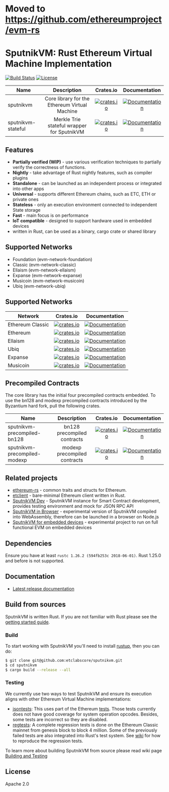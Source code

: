 # Moved to https://github.com/ethereumproject/evm-rs

# SputnikVM: Rust Ethereum Virtual Machine Implementation

[![Build Status](https://travis-ci.org/etclabscore/sputnikvm.svg?branch=master)](https://travis-ci.org/etclabscore/sputnikvm)
[![License](https://img.shields.io/badge/License-Apache%202.0-blue.svg)](./LICENSE)

| Name               | Description                                   | Crates.io                                                                                                           | Documentation                                                                                        |
|--------------------|:---------------------------------------------:|:-------------------------------------------------------------------------------------------------------------------:|:----------------------------------------------------------------------------------------------------:|
| sputnikvm          | Core library for the Ethereum Virtual Machine | [![crates.io](https://img.shields.io/crates/v/sputnikvm.svg)](https://crates.io/crates/sputnikvm)                   | [![Documentation](https://docs.rs/sputnikvm/badge.svg)](https://docs.rs/sputnikvm)                   |
| sputnikvm-stateful | Merkle Trie stateful wrapper for SputnikVM    | [![crates.io](https://img.shields.io/crates/v/sputnikvm-stateful.svg)](https://crates.io/crates/sputnikvm-stateful) | [![Documentation](https://docs.rs/sputnikvm-stateful/badge.svg)](https://docs.rs/sputnikvm-stateful) |

## Features

* **Partially verified (WIP)** - use various verification techniques to
  partially verify the correctness of functions.
* **Nightly** - take advantage of Rust nightly features, such as
  compiler plugins
* **Standalone** - can be launched as an independent process or integrated into other apps
* **Universal** - supports different Ethereum chains, such as ETC, ETH or private ones
* **Stateless** - only an execution environment connected to independent State storage
* **Fast** - main focus is on performance
* **IoT compatible** - designed to support hardware used in embedded devices
* written in Rust, can be used as a binary, cargo crate or shared
  library

## Supported Networks

* Foundation (evm-network-foundation)
* Classic (evm-network-classic)
* Ellaism (evm-network-ellaism)
* Expanse (evm-network-expanse)
* Musicoin (evm-network-musicoin)
* Ubiq (evm-network-ubiq)

## Supported Networks

| Network          | Crates.io                                                                                                                               | Documentation                                                                                                            |
|------------------|:---------------------------------------------------------------------------------------------------------------------------------------:|:------------------------------------------------------------------------------------------------------------------------:|
| Ethereum Classic | [![crates.io](https://img.shields.io/crates/v/sputnikvm-network-classic.svg)](https://crates.io/crates/sputnikvm-network-classic)       | [![Documentation](https://docs.rs/sputnikvm-network-classic/badge.svg)](https://docs.rs/sputnikvm-network-classic)       |
| Ethereum         | [![crates.io](https://img.shields.io/crates/v/sputnikvm-network-foundation.svg)](https://crates.io/crates/sputnikvm-network-foundation) | [![Documentation](https://docs.rs/sputnikvm-network-foundation/badge.svg)](https://docs.rs/sputnikvm-network-foundation) |
| Ellaism          | [![crates.io](https://img.shields.io/crates/v/sputnikvm-network-ellaism.svg)](https://crates.io/crates/sputnikvm-network-ellaism)       | [![Documentation](https://docs.rs/sputnikvm-network-ellaism/badge.svg)](https://docs.rs/sputnikvm-network-ellaism)       |
| Ubiq             | [![crates.io](https://img.shields.io/crates/v/sputnikvm-network-ubiq.svg)](https://crates.io/crates/sputnikvm-network-ubiq)             | [![Documentation](https://docs.rs/sputnikvm-network-ubiq/badge.svg)](https://docs.rs/sputnikvm-network-ubiq)             |
| Expanse          | [![crates.io](https://img.shields.io/crates/v/sputnikvm-network-expanse.svg)](https://crates.io/crates/sputnikvm-network-expanse)       | [![Documentation](https://docs.rs/sputnikvm-network-expanse/badge.svg)](https://docs.rs/sputnikvm-network-expanse)       |
| Musicoin         | [![crates.io](https://img.shields.io/crates/v/sputnikvm-network-musicoin.svg)](https://crates.io/crates/sputnikvm-network-musicoin)     | [![Documentation](https://docs.rs/sputnikvm-network-musicoin/badge.svg)](https://docs.rs/sputnikvm-network-musicoin)     |

## Precompiled Contracts

The core library has the initial four precompiled contracts embedded. To use the bn128 and modexp precompiled contracts introduced by the Byzantium hard fork, pull the following crates.

| Name                         | Description                  | Crates.io                                                                                                                               | Documentation                                                                                                            |
|------------------------------|:----------------------------:|:---------------------------------------------------------------------------------------------------------------------------------------:|:------------------------------------------------------------------------------------------------------------------------:|
| sputnikvm-precompiled-bn128  | bn128 precompiled contracts  | [![crates.io](https://img.shields.io/crates/v/sputnikvm-precompiled-bn128.svg)](https://crates.io/crates/sputnikvm-precompiled-bn128)   | [![Documentation](https://docs.rs/sputnikvm-precompiled-bn128/badge.svg)](https://docs.rs/sputnikvm-precompiled-bn128)   |
| sputnikvm-precompiled-modexp | modexp precompiled contracts | [![crates.io](https://img.shields.io/crates/v/sputnikvm-precompiled-modexp.svg)](https://crates.io/crates/sputnikvm-precompiled-modexp) | [![Documentation](https://docs.rs/sputnikvm-precompiled-modexp/badge.svg)](https://docs.rs/sputnikvm-precompiled-modexp) |

## Related projects

* [ethereum-rs](https://github.com/etclabscore/ethereum-rs) -
  common traits and structs for Ethereum. 
* [etclient](https://source.that.world/source/etclient) -
  bare-minimal Ethereum client written in Rust.
 * [SputnikVM Dev](https://github.com/etclabscore/sputnikvm-dev) - SputnikVM instance for Smart Contract development, 
    provides testing environment and mock for JSON RPC API
 * [SputnikVM in Browser](https://github.com/sorpaas/sputnikvm-in-browser) - experimental version of SputnikVM 
    compiled into WebAssembly, therefore can be launched in a browser on Node.js
 * [SputnikVM for embedded devices](https://github.com/sorpaas/sputnikvm-on-rux) - experimental project to run on 
    full functional EVM on embedded devices       

## Dependencies

Ensure you have at least `rustc 1.26.2 (594fb253c 2018-06-01)`. Rust 1.25.0 and
before is not supported.

## Documentation

* [Latest release documentation](https://docs.rs/evm)

## Build from sources

SputnikVM is written Rust. If you are not familiar with Rust please
see the
[getting started guide](https://doc.rust-lang.org/book/getting-started.html). 

### Build 

To start working with SputnikVM you'll 
need to install [rustup](https://www.rustup.rs/), then you can do:
 
```bash
$ git clone git@github.com:etclabscore/sputnikvm.git
$ cd sputnikvm
$ cargo build --release --all
```

### Testing

We currently use two ways to test SputnikVM and ensure its execution
aligns with other Ethereum Virtual Machine implementations:

* [jsontests](/jsontests): This uses part of the Ethereum
  [tests](https://github.com/etclabscore/tests). Those tests
  currently does not have good coverage for system operation
  opcodes. Besides, some tests are incorrect so they are disabled.
* [regtests](/regtests): A complete regression tests is done on the
  Ethereum Classic mainnet from genesis block to block 4 million. Some
  of the previously failed tests are also integrated into Rust's test
  system. See
  [wiki](https://github.com/etclabscore/sputnikvm/wiki/Building-and-Testing)
  for how to reproduce the regression tests.
  
To learn more about building SputnikVM from source please read wiki page
 [Building and Testing](https://github.com/etclabscore/sputnikvm/wiki/Building-and-Testing)  

## License

Apache 2.0
